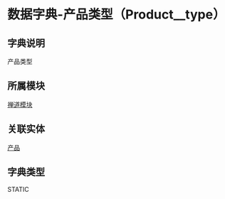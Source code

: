 # 数据字典-产品类型（Product__type）
## 字典说明
产品类型

## 所属模块
[禅道模块](../module/zentao)

## 关联实体
[产品](../module/zentao/Product)

## 字典类型
STATIC




